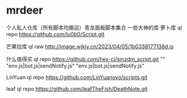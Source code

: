 # mrdeer

个人私人仓库（所有脚本均搬运）青龙面板脚本集合
一些大神的库
萝卜库
ql repo https://github.com/lu0b0/Script.git

芒果拉库
ql raw http://image.wjkjy.cn/2023/04/05/1b0338177138d.js

什么值得买
ql repo https://github.com/hex-ci/smzdm_script.git "" "env.js|bot.js|sendNotify.js" "env.js|bot.js|sendNotify.js"

LinYuan
ql repo https://github.com/LinYuanovo/scripts.git


leaf
ql repo https://github.com/leafTheFish/DeathNote.git

